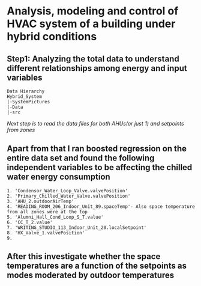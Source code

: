 # Analysis, modeling and control of HVAC system of a building under hybrid conditions

## Step1: Analyzing the total data to understand different relationships among energy and input variables

```
Data Hierarchy
Hybrid_System
|-SystemPictures
|-Data
|-src
```

*Next step is to read the data files for both AHUs(or just 1) and setpoints from zones*

## Apart from that I ran boosted regression on the entire data set and found the following independent variables to be affecting the chilled water energy consumption

  ```
  1. 'Condensor_Water_Loop_Valve.valvePosition'
  2. 'Primary_Chilled_Water_Valve.valvePosition'
  3. 'AHU_2.outdoorAirTemp'
  4. 'READING_ROOM_206_Indoor_Unit_89.spaceTemp'- Also space temperature from all zones were at the top
  5. 'Alumni_Hall_Cond_Loop_S_T.value'
  6. 'CC_T_2.value'
  7. 'WRITING_STUDIO_113_Indoor_Unit_20.localSetpoint'
  8. 'HX_Valve_1.valvePosition'
  9. 
  ```
  
  ## After this investigate whether the space temperatures are a function of the setpoints as modes moderated by outdoor temperatures
